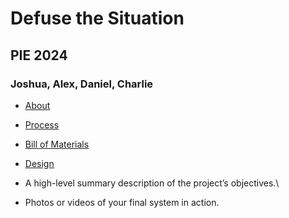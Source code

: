 # Defuse the Situation
## PIE 2024
### Joshua, Alex, Daniel, Charlie

- [About](about.md)
- [Process](process.md)
- [Bill of Materials](bom.md)
- [Design](design.md)

- A high-level summary description of the project’s objectives.\
- Photos or videos of your final system in action.
